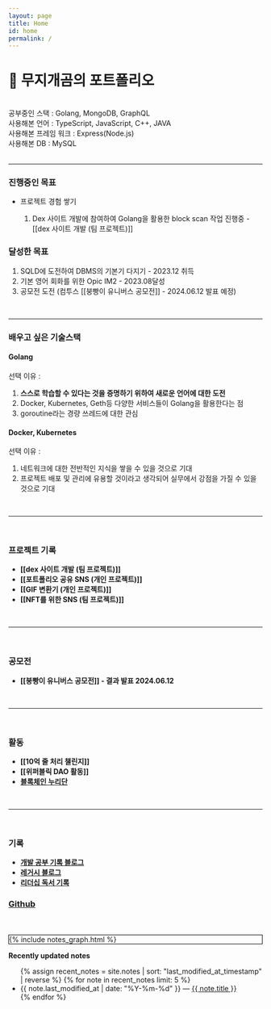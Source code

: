 ```yaml
---
layout: page
title: Home
id: home
permalink: /
---
```


# 🌈 무지개곰의 포트폴리오
<div>
<br>
<div>
	공부중인 스택 : Golang, MongoDB, GraphQL
</div>
<div>
	사용해본 언어 : TypeScript, JavaScript, C++, JAVA   
</div>
<div>
	사용해본 프레임 워크 : Express(Node.js)
</div>
<div>
	사용해본 DB : MySQL   
</div>
<br>
<hr>
<h3>진행중인 목표</h3>

<ul>
	<li>프로젝트 경험 쌓기</li>
	<ol>
		<li>Dex 사이트 개발에 참여하여 Golang을 활용한 block scan 작업 진행중 - [[dex 사이트 개발 (팀 프로젝트)]]</li>
	</ol>
</ul>

<h3>달성한 목표</h3>

<ol>
	<li>SQLD에 도전하여 DBMS의 기본기 다지기 - 2023.12 취득</li>
	<li>기본 영어 회화를 위한 Opic IM2 - 2023.08달성</li>
	<li>공모전 도전 (컴투스 [[붕빵이 유니버스 공모전]] - 2024.06.12 발표 예정)</li>
</ol>
<br>
<hr>
<h3>배우고 싶은 기술스택</h3>

<h4>Golang</h4>
선택 이유 :
<ol>
	<li><b>스스로 학습할 수 있다는 것을 증명하기 위하여 새로운 언어에 대한 도전</b></li>
	<li>Docker, Kubernetes, Geth등 다양한 서비스들이 Golang을 활용한다는 점</li>
	<li>goroutine라는 경량 쓰레드에 대한 관심</li>
</ol>

<h4>Docker, Kubernetes</h4>
선택 이유 :
<ol>
	<li>네트워크에 대한 전반적인 지식을 쌓을 수 있을 것으로 기대</li>
	<li>프로젝트 배포 및 관리에 유용할 것이라고 생각되어 실무에서 강점을 가질 수 있을 것으로 기대</li>
</ol>
<br>
<hr>
<br>
<h3> 프로젝트 기록 </h3>
<ul>
	<li>
		<span style="font-weight: bold">[[dex 사이트 개발 (팀 프로젝트)]]</span>
	</li>
	<li>
		<span style="font-weight: bold">[[포트폴리오 공유 SNS (개인 프로젝트)]]</span>
	</li>
	<li>
		<span style="font-weight: bold">[[GIF 변환기 (개인 프로젝트)]]</span>
	</li>
	<li>
		<span style="font-weight: bold">[[NFT를 위한 SNS (팀 프로젝트)]]</span>
	</li>
</ul>
<br>
<hr>
<br>
<h3> 공모전 </h3>
<ul>
	<li>
		<span style="font-weight: bold">[[붕빵이 유니버스 공모전]] - 결과 발표 2024.06.12</span>
	</li>
</ul>
<br>
<hr>
<br>
<h3>활동</h3>
<ul>
	<li>
		<span style="font-weight: bold">
		[[10억 줄 처리 챌린지]]
		</span>
	</li>
	<li>
		<span style="font-weight: bold">
		[[위퍼블릭 DAO 활동]]
		</span>
	</li>
	<li>
		<span style="font-weight: bold"><a href="https://rainbow96bear.tistory.com/entry/%EC%B2%B4%ED%97%98%EB%8B%A8-2023-%EB%B8%94%EB%A1%9D%EC%B2%B4%EC%9D%B8-%EB%88%84%EB%A6%AC%EB%8B%A8-%EB%A6%AC%EC%82%AC%EC%9D%B4%ED%81%B4-%EB%A0%9B%EC%A0%80-%EC%B2%B4%ED%97%98-%ED%9B%84%EA%B8%B0">블록체인 누리단</a>
		</span>
	</li>
</ul>
<br>
<hr>
<br>
<h3> 기록 </h3>
<ul>
	<li>
		<span style="font-weight: bold"><a href="https://rainbow96bear.tistory.com/">개발 공부 기록 블로그</a></span>
	</li>
	<li>
		<span style="font-weight: bold"><a href="https://creal-news.tistory.com/">레거시 블로그</a></span>
	</li>
	<li>
		<span style="font-weight: bold"><a href="https://brunch.co.kr/@rainbowbear">리더십 독서 기록</a></span>
	</li>
</ul>
<h3>
	<span style="font-weight: bold"><a href="https://github.com/rainbow96bear">Github</a></span>
</h3>
<br>
<br>
</div>


<div class="graph_background">
<div>{% include notes_graph.html %}</div>
</div>

<strong>Recently updated notes</strong>

<ul>
{% assign recent_notes = site.notes | sort: "last_modified_at_timestamp" | reverse %}
{% for note in recent_notes limit: 5 %}
<li>
{{ note.last_modified_at | date: "%Y-%m-%d" }} — <a class="internal-link" href="{{ note.url }}">{{ note.title }}</a>
</li>
{% endfor %}
</ul>

<style>
.wrapper {
max-width: 46em;
}
.graph_background {
border: 1px solid black;
}
</style>
